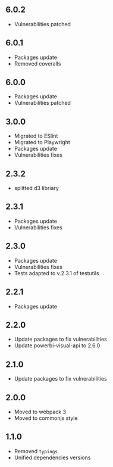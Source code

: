## 6.0.2
* Vulnerabilities patched

## 6.0.1
* Packages update
* Removed coveralls

## 6.0.0
* Packages update
* Vulnerabilities patched

## 3.0.0
* Migrated to ESlint
* Migrated to Playwright
* Packages update
* Vulnerabilities fixes

## 2.3.2
* splitted d3 libriary

## 2.3.1
* Packages update
* Vulnerabilities fixes

## 2.3.0
* Packages update
* Vulnerabilities fixes
* Tests adapted to v.2.3.1 of testutils

## 2.2.1
* Packages update

## 2.2.0
* Update packages to fix vulnerabilities
* Update powerbi-visual-api to 2.6.0

## 2.1.0
* Update packages to fix vulnerabilities

## 2.0.0
* Moved to webpack 3
* Moved to commonjs style

## 1.1.0
* Removed `typings`
* Unified dependencies versions
